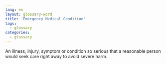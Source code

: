 ```yaml
---
lang: en
layout: glossary-word
title: 'Emergency Medical Condition'
tags:
  - glossary
categories:
  - glossary
---
```

An illness, injury, symptom or condition so serious that a reasonable person would seek care right away to avoid severe harm.
